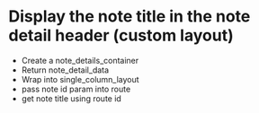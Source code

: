 # Display the note title in the note detail header (custom layout)

- Create a note_details_container
- Return note_detail_data
- Wrap into single_column_layout
- pass note id param into route
- get note title using route id






